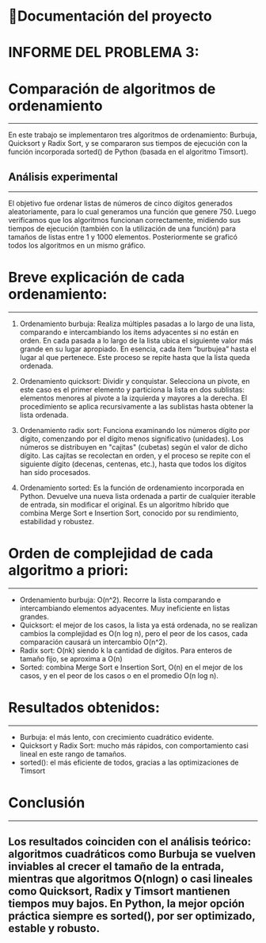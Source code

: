 # 📝Documentación del proyecto

# INFORME DEL PROBLEMA 3: 
# Comparación de algoritmos de ordenamiento
----------------------------------------------------------------------------------------------------------
En este trabajo se implementaron tres algoritmos de ordenamiento: Burbuja, Quicksort y Radix Sort, y se compararon sus tiempos de ejecución con la función incorporada sorted() de Python (basada en el algoritmo Timsort).


## Análisis experimental
-----------------------------------------------------------------------------------------------------------
El objetivo fue ordenar listas de números de cinco dígitos generados aleatoriamente, para lo cual generamos una función que genere 750. Luego verificamos que los algoritmos funcionan correctamente, midiendo sus tiempos de ejecución (también con la utilización de una función) para tamaños de listas entre 1 y 1000 elementos. Posteriormente se graficó todos los algoritmos en un mismo gráfico.


# Breve explicación de cada ordenamiento: 
------------------------------------------------------------------------------------------------------------
1. Ordenamiento burbuja: Realiza múltiples pasadas a lo largo de una lista, comparando e intercambiando los ítems adyacentes si no están en orden. En cada pasada a lo largo de la lista ubica el siguiente valor más grande en su lugar apropiado. En esencia, cada ítem “burbujea” hasta el lugar al que pertenece. Este proceso se repite hasta que la lista queda ordenada.

2. Ordenamiento quicksort: Dividir y conquistar. Selecciona un pivote, en este caso es el primer elemento y particiona la lista en dos sublistas: elementos menores al pivote a la izquierda y mayores a la derecha. El procedimiento se aplica recursivamente a las sublistas hasta obtener la lista ordenada. 

3. Ordenamiento radix sort: Funciona examinando los números dígito por dígito, comenzando por el dígito menos significativo (unidades). Los números se distribuyen en "cajitas" (cubetas) según el valor de dicho dígito. Las cajitas se recolectan en orden, y el proceso se repite con el siguiente dígito (decenas, centenas, etc.), hasta que todos los dígitos han sido procesados.

4. Ordenamiento sorted: Es la función de ordenamiento incorporada en Python. Devuelve una nueva lista ordenada a partir de cualquier iterable de entrada, sin modificar el original. Es un algoritmo híbrido que combina Merge Sort e Insertion Sort, conocido por su rendimiento, estabilidad y robustez.


# Orden de complejidad de cada algoritmo a priori: 
------------------------------------------------------------------------------------------------------------------
- Ordenamiento burbuja: O(n^2). Recorre la lista comparando e intercambiando elementos adyacentes. Muy ineficiente en listas grandes.
- Quicksort: el mejor de los casos, la lista ya está ordenada, no se realizan cambios la complejidad es  O(n log n), pero el peor de los casos, cada comparación causará un intercambio O(n^2). 
- Radix sort:  O(nk) siendo k la cantidad de dígitos. Para enteros de tamaño fijo, se aproxima a  O(n)
- Sorted: combina Merge Sort e Insertion Sort, O(n) en el mejor de los casos, y en el peor de los casos o en el promedio O(n log n). 

# Resultados obtenidos:
-------------------------------------------------------------------------------------------------------------------
- Burbuja: el más lento, con crecimiento cuadrático evidente.
- Quicksort y Radix Sort: mucho más rápidos, con comportamiento casi lineal en este rango de tamaños.
- sorted(): el más eficiente de todos, gracias a las optimizaciones de Timsort

# Conclusión
-------------------------------------------------------------------------------------------------------------------
Los resultados coinciden con el análisis teórico: algoritmos cuadráticos como Burbuja se vuelven inviables al crecer el tamaño de la entrada, mientras que algoritmos O(nlog⁡n) o casi lineales como Quicksort, Radix y Timsort mantienen tiempos muy bajos. En Python, la mejor opción práctica siempre es sorted(), por ser optimizado, estable y robusto.
---------------------------------------------------------------------------------------------------------------------
